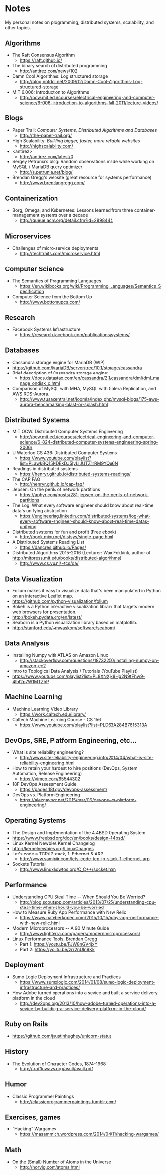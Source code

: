 # Notes
My personal notes on programming, distributed systems, scalability, and other topics.

## Algorithms
 * The Raft Consensus Algorithm
    * https://raft.github.io/
 * The binary search of distributed programming
    * http://antirez.com/news/102
 * Damn Cool Algorithms: Log structured storage
   * http://blog.notdot.net/2009/12/Damn-Cool-Algorithms-Log-structured-storage
 * MIT 6.006: Introduction to Algorithms
   * http://ocw.mit.edu/courses/electrical-engineering-and-computer-science/6-006-introduction-to-algorithms-fall-2011/lecture-videos/

## Blogs
  * Paper Trail: _Computer Systems, Distributed Algorithms and Databases_
    * http://the-paper-trail.org/
  * High Scalability: _Building bigger, faster, more reliable websites_
    * http://highscalability.com/
  * \<antirez\>
    * http://antirez.com/latest/0
  * Sergey Petrunia’s blog: Random observations made while working on MySQL / MariaDB query optimizer
    * http://s.petrunia.net/blog/
  * Brendan Gregg's website (great resource for systems performance)
    * http://www.brendangregg.com/
  
## Containerization
  * Borg, Omega, and Kubernetes: Lessons learned from three container-management systems over a decade
    * http://queue.acm.org/detail.cfm?id=2898444

## Microservices
  * Challenges of micro-service deployments
    * http://techtraits.com/microservice.html

## Computer Science
 * The Semantics of Programming Languages
   * https://en.wikibooks.org/wiki/Programming_Languages/Semantics_Specification
 * Computer Science from the Bottom Up
   * http://www.bottomupcs.com/

## Research
 * Facebook Systems Infrastructure
   * https://research.facebook.com/publications/systems/
    
   
## Databases
 * Cassandra storage engine for MariaDB (WIP)
  * https://github.com/MariaDB/server/tree/10.1/storage/cassandra
  * Brief description of Cassandra storage engine: 
    * https://docs.datastax.com/en/cassandra/2.1/cassandra/dml/dml_manage_ondisk_c.html
 * Comparison of MySQL with MHA, MySQL with Galera Replication, and AWS RDS-Aurora.
   * http://www.tusacentral.net/joomla/index.php/mysql-blogs/175-aws-aurora-benchmarking-blast-or-splash.html

## Distributed Systems
 * MIT OCW: Distributed Computer Systems Engineering
   * http://ocw.mit.edu/courses/electrical-engineering-and-computer-science/6-824-distributed-computer-systems-engineering-spring-2006/
 * U Waterloo CS 436: Distributed Computer Systems
   * https://www.youtube.com/playlist?list=PLawkBQ15NDEkDJ5IyLIJUTZ1rRM9YQq6N
 * Readings in distributed systems
   * https://henryr.github.io/distributed-systems-readings/
 * The CAP FAQ
   * http://henryr.github.io/cap-faq/
 * Jepsen: On the perils of network partitions
   * https://aphyr.com/posts/281-jepsen-on-the-perils-of-network-partitions
 * The Log: What every software engineer should know about real-time data's unifying abstraction
   * https://engineering.linkedin.com/distributed-systems/log-what-every-software-engineer-should-know-about-real-time-datas-unifying 
 * Distributed systems for fun and profit (Free ebook)
   * http://book.mixu.net/distsys/single-page.html
 * A Distributed Systems Reading List
   * https://dancres.github.io/Pages/
 * Distributed Algorithms 2015-2016 (Lecturer: Wan Fokkink, author of http://mitpress.mit.edu/books/distributed-algorithms)
   * http://www.cs.vu.nl/~tcs/da/

## Data Visualization
 * Folium makes it easy to visualize data that's been manipulated in Python on an interactive Leaflet map. 
  * https://github.com/python-visualization/folium
 * Bokeh is a Python interactive visualization library that targets modern web browsers for presentation.
  * http://bokeh.pydata.org/en/latest/
 * Seaborn is a Python visualization library based on matplotlib. 
  * http://stanford.edu/~mwaskom/software/seaborn/

## Data Analysis
 * Installing Numpy with ATLAS on Amazon Linux
   * http://stackoverflow.com/questions/18732250/installing-numpy-on-amazon-ec2
 * Intro to Toplogical Data Analysis / Tutorials (YouTube Playlist)
  * https://www.youtube.com/playlist?list=PL8XNXjk8Hg2N9tFhw9-4lbI2p7W1MTZhP
  
## Machine Learning
  * Machine Learning Video Library
    * https://work.caltech.edu/library/
  * Caltech Machine Learning Course - CS 156
    * https://www.youtube.com/playlist?list=PLD63A284B7615313A

## DevOps, SRE, Platform Engineering, etc...
  * What is site reliability engineering?
    * http://www.site-reliability-engineering.info/2014/04/what-is-site-reliability-engineering.html
  * How to retain your hardest to hire positions (DevOps, System Automation, Release Engineering) 
    * https://vimeo.com/65544302
  * 18F DevOps Assessment Guide
    * https://pages.18f.gov/devops-assessment/
  * DevOps vs. Platform Engineering
    * https://alexgaynor.net/2015/mar/06/devops-vs-platform-engineering/
   
## Operating Systems
  * The Design and Implementation of the 4.4BSD Operating System 
   * https://www.freebsd.org/doc/en/books/design-44bsd/
  * Linux Kernel Newbies Kernel Changelog
   * http://kernelnewbies.org/LinuxChanges
  * Let's code a TCP/IP stack, 1: Ethernet & ARP
    * http://www.saminiir.com/lets-code-tcp-ip-stack-1-ethernet-arp
  * Sockets Tutorial
    * http://www.linuxhowtos.org/C_C++/socket.htm 

## Performance
  * Understanding CPU Steal Time -- When Should You Be Worried?
    * http://blog.scoutapp.com/articles/2013/07/25/understanding-cpu-steal-time-when-should-you-be-worried
  * How to Measure Ruby App Performance with New Relic
    * https://www.nateberkopec.com/2015/10/15/ruby-app-performance-with-new-relic.html
  * Modern Microprocessors -- A 90 Minute Guide
    * http://www.lighterra.com/papers/modernmicroprocessors/
  * Linux Performance Tools, Brendan Gregg
    * Part 1: https://youtu.be/FJW8nGV4jxY
    * Part 2: https://youtu.be/zrr2nUln9Kk

## Deployment
  * Sumo Logic Deployment Infrastructure and Practices
    * https://www.sumologic.com/2014/01/08/sumo-logic-deployment-infrastructure-and-practices/
  * How Adobe turned operations into a sevice and built a service delivery platform in the cloud
    * http://dev2ops.org/2013/10/how-adobe-turned-operations-into-a-sevice-by-building-a-service-delivery-platform-in-the-cloud/

## Ruby on Rails
 * https://github.com/jaustinhughey/unicorn-status
  
 
## History
  * The Evolution of Character Codes, 1874-1968
    * http://trafficways.org/ascii/ascii.pdf

## Humor
  * Classic Programmer Paintings
    * http://classicprogrammerpaintings.tumblr.com/

## Exercises, games
  * “Hacking” Wargames
    * https://masammich.wordpress.com/2014/04/11/hacking-wargames/
   
## Math
 * On the (Small) Number of Atoms in the Universe
   * http://norvig.com/atoms.html
